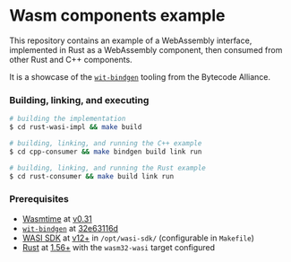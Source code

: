 # Wasm components example

This repository contains an example of a WebAssembly interface, implemented in
Rust as a WebAssembly component, then consumed from other Rust and C++
components.

It is a showcase of the
[`wit-bindgen`](https://github.com/bytecodealliance/wit-bindgen) tooling from
the Bytecode Alliance.

### Building, linking, and executing

```bash
# building the implementation
$ cd rust-wasi-impl && make build

# building, linking, and running the C++ example
$ cd cpp-consumer && make bindgen build link run

# building, linking, and running the Rust example
$ cd rust-consumer && make build link run
```

### Prerequisites

- [Wasmtime](https://github.com/bytecodealliance/wasmtime) at
  [v0.31](https://github.com/bytecodealliance/wasmtime/releases/tag/v0.31.0)
- [`wit-bindgen`](https://github.com/bytecodealliance/wit-bindgen) at
  [32e63116d](https://github.com/bytecodealliance/wit-bindgen/commit/32e63116d469d8046727fae3c1333a7d35d0c5d3)
- [WASI SDK](https://github.com/WebAssembly/wasi-sdk) at
  [v12+](https://github.com/WebAssembly/wasi-sdk/releases/tag/wasi-sdk-14) in
  `/opt/wasi-sdk/` (configurable in `Makefile`)
- [Rust](https://www.rust-lang.org/) at
  [1.56+](https://www.rust-lang.org/tools/install) with the `wasm32-wasi` target
  configured
